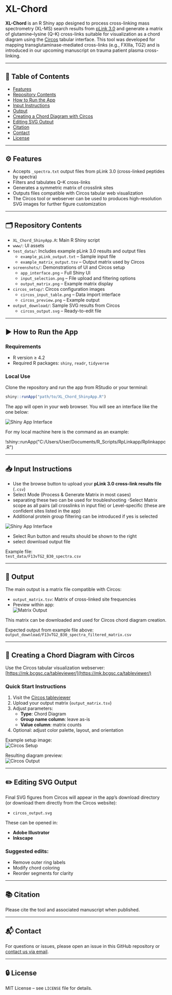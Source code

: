 # XL-Chord

**XL-Chord** is an R Shiny app designed to process cross-linking mass spectrometry (XL-MS) search results from [pLink 3.0](https://github.com/pFindStudio/pLink3) and generate a matrix of glutamine–lysine (Q–K) cross-links suitable for visualization as a chord diagram using the [Circos](https://circos.ca/intro/tabular_visualization/) tabular interface. This tool was developed for mapping transglutaminase-mediated cross-links (e.g., FXIIIa, TG2) and is introduced in our upcoming manuscript on trauma patient plasma cross-linking.

---

## 📑 Table of Contents

- [Features](#-features)
- [Repository Contents](#-repository-contents)
- [How to Run the App](#️-how-to-run-the-app)
- [Input Instructions](#-input-instructions)
- [Output](#-output)
- [Creating a Chord Diagram with Circos](#-creating-a-chord-diagram-with-circos)
- [Editing SVG Output](#-editing-svg-output)
- [Citation](#-citation)
- [Contact](#-contact)
- [License](#-license)

---

## ⚙️ Features

- Accepts `_spectra.txt` output files from pLink 3.0 (cross-linked peptides by spectra)
- Filters and tabulates Q–K cross-links
- Generates a symmetric matrix of crosslink sites
- Outputs files compatible with Circos tabular web visualization
- The Circos tool or webserver can be used to produces high-resolution SVG images for further figure customization

---

## 🗂 Repository Contents

- `XL_Chord_ShinyApp.R`: Main R Shiny script
- `www/`: UI assets
- `test_data/`: Includes example pLink 3.0 results and output files  
    - `example_pLink_output.txt` – Sample input file  
    - `example_matrix_output.tsv` – Output matrix used by Circos  
- `screenshots/`: Demonstrations of UI and Circos setup  
    - `app_interface.png` – Full Shiny UI  
    - `input_selection.png` – File upload and filtering options  
    - `output_matrix.png` – Example matrix display  
- `circos_setup/`: Circos configuration images  
    - `circos_input_table.png` – Data import interface  
    - `circos_preview.png` – Example output  
- `output_download/`: Sample SVG results from Circos  
    - `circos_output.svg` – Ready-to-edit file

---

## ▶️ How to Run the App

### Requirements

- R version ≥ 4.2  
- Required R packages: `shiny`, `readr`, `tidyverse`

### Local Use

Clone the repository and run the app from RStudio or your terminal:

```r
shiny::runApp("path/to/XL_Chord_ShinyApp.R")
```

The app will open in your web browser. You will see an interface like the one below:

![Shiny App Interface](screenshots/app_interface.png)

For my local machine here is the command as an example:

!shiny::runApp("C:/Users/User/Documents/R_Scripts/RpLinkapp/Rplinkappc.R")

---

## 📥 Input Instructions

- Use the browse button to upload your **pLink 3.0 cross-link results file** (`.csv`)
- Select Mode (Process & Generate Matrix in most cases)
-	separating these two can be used for troubleshooting
-Select Matrix scope as all pairs (all crosslinks in input file) or Level-specific (these are confident sites listed in the app)
- Additional protein group filtering can be introduced if yes is selected

![Shiny App Interface](screenshots/app_filter.png)

- Select Run button and results should be shown to the right
- select download output file 


Example file:  
`test_data/F13vTG2_B30_spectra.csv`

---

## 💾 Output

The main output is a matrix file compatible with Circos:

- `output_matrix.tsv`: Matrix of cross-linked site frequencies
- Preview within app:  
  ![Matrix Output](screenshots/output_matrix.png)

This matrix can be downloaded and used for Circos chord diagram creation.

Expected output from example file above:
`output_download/F13vTG2_B30_spectra_filtered_matrix.csv`

---

## 🎨 Creating a Chord Diagram with Circos

Use the Circos tabular visualization webserver:  
[https://mk.bcgsc.ca/tableviewer/](https://mk.bcgsc.ca/tableviewer/)

### Quick Start Instructions

1. Visit the [Circos tableviewer](https://mk.bcgsc.ca/tableviewer/)
2. Upload your output matrix (`output_matrix.tsv`)
3. Adjust parameters:
    - **Type**: Chord Diagram
    - **Group name column**: leave as-is
    - **Value column**: matrix counts
4. Optional: adjust color palette, layout, and orientation

Example setup image:  
![Circos Setup](circos_setup/circos_input_table.png)

Resulting diagram preview:  
![Circos Output](circos_setup/circos_preview.png)

---

## ✏️ Editing SVG Output

Final SVG figures from Circos will appear in the app’s download directory (or download them directly from the Circos website):

- `circos_output.svg`

These can be opened in:
- **Adobe Illustrator**
- **Inkscape**

### Suggested edits:
- Remove outer ring labels
- Modify chord coloring
- Reorder segments for clarity

---

## 📚 Citation

Please cite the tool and associated manuscript when published.  

---

## 📬 Contact

For questions or issues, please open an issue in this GitHub repository or [contact us via email](mailto:kirk.hansen@cuanschutz.edu).

---

## 🔒 License

MIT License – see `LICENSE` file for details.
